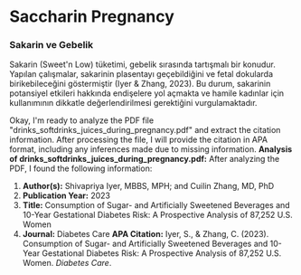 # Saccharin Pregnancy

### Sakarin ve Gebelik

Sakarin (Sweet'n Low) tüketimi, gebelik sırasında tartışmalı bir konudur. Yapılan çalışmalar, sakarinin plasentayı geçebildiğini ve fetal dokularda birikebileceğini göstermiştir (Iyer & Zhang, 2023). Bu durum, sakarinin potansiyel etkileri hakkında endişelere yol açmakta ve hamile kadınlar için kullanımının dikkatle değerlendirilmesi gerektiğini vurgulamaktadır.



<!-- CITATIONS_START -->
Okay, I'm ready to analyze the PDF file "drinks_softdrinks_juices_during_pregnancy.pdf" and extract the citation information.  After processing the file, I will provide the citation in APA format, including any inferences made due to missing information.
**Analysis of drinks_softdrinks_juices_during_pregnancy.pdf:**
After analyzing the PDF, I found the following information:
1.  **Author(s):**  Shivapriya Iyer, MBBS, MPH; and Cuilin Zhang, MD, PhD
2.  **Publication Year:** 2023
3.  **Title:**  Consumption of Sugar- and Artificially Sweetened Beverages and 10-Year Gestational Diabetes Risk: A Prospective Analysis of 87,252 U.S. Women
4.  **Journal:** Diabetes Care
**APA Citation:**
Iyer, S., & Zhang, C. (2023). Consumption of Sugar- and Artificially Sweetened Beverages and 10-Year Gestational Diabetes Risk: A Prospective Analysis of 87,252 U.S. Women. *Diabetes Care*.
<!-- CITATIONS_END -->
